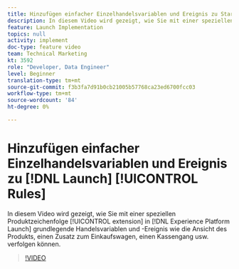 ```yaml
---
title: Hinzufügen einfacher Einzelhandelsvariablen und Ereignis zu Startregeln
description: In diesem Video wird gezeigt, wie Sie mit einer speziellen Produktzeichenfolge in Launch grundlegende Variablen und Ereignis wie die Ansicht des Produkts, einen Zusatz zum Einkaufswagen, einen Kassengang usw. verfolgen können.
feature: Launch Implementation
topics: null
activity: implement
doc-type: feature video
team: Technical Marketing
kt: 3592
role: "Developer, Data Engineer"
level: Beginner
translation-type: tm+mt
source-git-commit: f3b3fa7d91b0cb21005b57768ca23ed6700fcc03
workflow-type: tm+mt
source-wordcount: '84'
ht-degree: 0%

---
```



# Hinzufügen einfacher Einzelhandelsvariablen und Ereignis zu [!DNL Launch] [!UICONTROL Rules]

In diesem Video wird gezeigt, wie Sie mit einer speziellen Produktzeichenfolge [!UICONTROL extension] in [!DNL Experience Platform Launch] grundlegende Handelsvariablen und -Ereignis wie die Ansicht des Produkts, einen Zusatz zum Einkaufswagen, einen Kassengang usw. verfolgen können.

>[!VIDEO](https://video.tv.adobe.com/v/28763/?quality=12)
